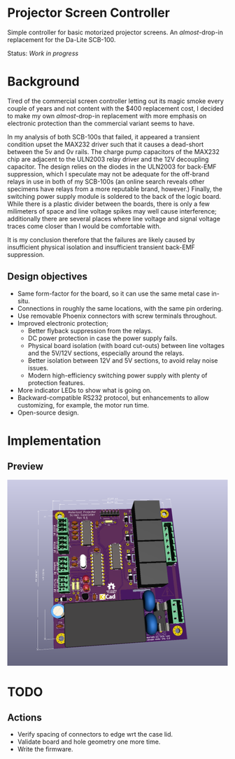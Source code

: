 # Projector Screen Controller

Simple controller for basic motorized projector screens. An _almost_-drop-in
replacement for the Da-Lite SCB-100.

Status: _Work in progress_


# Background

Tired of the commercial screen controller letting out its magic smoke every
couple of years and not content with the $400 replacement cost, I decided to
make my own _almost_-drop-in replacement with more emphasis on electronic
protection than the commercial variant seems to have.

In my analysis of both SCB-100s that failed, it appeared a transient condition
upset the MAX232 driver such that it causes a dead-short between the 5v and 0v
rails. The charge pump capacitors of the MAX232 chip are adjacent to the
ULN2003 relay driver and the 12V decoupling capacitor. The design relies on
the diodes in the ULN2003 for back-EMF suppression, which I speculate may not
be adequate for the off-brand relays in use in both of my SCB-100s (an online
search reveals other specimens have relays from a more reputable brand,
however.) Finally, the switching power supply module is soldered to the back
of the logic board. While there is a plastic divider between the boards, there
is only a few milimeters of space and line voltage spikes may well cause
interference; additionally there are several places where line voltage and
signal voltage traces come closer than I would be comfortable with.

It is my conclusion therefore that the failures are likely caused by
insufficient physical isolation and insufficient transient back-EMF
suppression.

## Design objectives

* Same form-factor for the board, so it can use the same metal case
  in-situ.
* Connections in roughly the same locations, with the same pin ordering.
* Use removable Phoenix connectors with screw terminals throughout.
* Improved electronic protection;
  * Better flyback suppression from the relays.
  * DC power protection in case the power supply fails.
  * Physical board isolation (with board cut-outs) between line voltages
    and the 5V/12V sections, especially around the relays.
  * Better isolation between 12V and 5V sections, to avoid relay noise
    issues.
  * Modern high-efficiency switching power supply with plenty of
    protection features.
* More indicator LEDs to show what is going on.
* Backward-compatible RS232 protocol, but enhancements to allow
  customizing, for example, the motor run time.
* Open-source design.


# Implementation

## Preview

![3D board preview](https://raw.githubusercontent.com/flirbleoss/projector-screen-controller/master/images/3d-preview.png)


# TODO

## Actions

* Verify spacing of connectors to edge wrt the case lid.
* Validate board and hole geometry one more time.
* Write the firmware.
